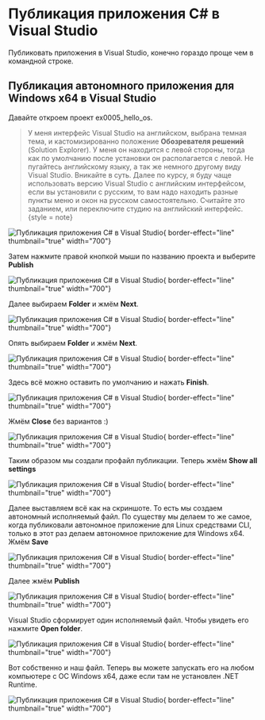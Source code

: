 # Публикация приложения C# в Visual Studio
Публиковать приложения в Visual Studio, конечно гораздо проще чем в командной строке.

## Публикация автономного приложения для Windows x64 в Visual Studio

Давайте откроем проект
ex0005_hello_os.

>У меня интерфейс Visual Studio на английском, выбрана темная тема, и кастомизированно положение **Обозревателя решений**
(Solution Explorer). У меня он находится с левой стороны, тогда как по умолчанию после установки он располагается с левой.
Не пугайтесь английскому языку, а так же немного другому виду Visual Studio. Вникайте в суть. Далее по курсу, я буду
чаще использовать версию Visual Studio с английским интерфейсом, если вы установили с русским, то вам надо находить разные
пункты меню и окон на русском самостоятельно. Считайте это заданием, или переключите студию на английский интерфейс.
{style = note}

![Публикация приложения C# в Visual Studio](PublishByVisualStudio01.png){ border-effect="line"  thumbnail="true" width="700"}

Затем нажмите правой кнопкой мыши по названию проекта и выберите **Publish**

![Публикация приложения C# в Visual Studio](PublishByVisualStudio02.png){ border-effect="line"  thumbnail="true" width="700"}

Далее выбираем **Folder** и жмём **Next**.

![Публикация приложения C# в Visual Studio](PublishByVisualStudio03.png){ border-effect="line"  thumbnail="true" width="700"}

Опять выбираем **Folder** и жмём **Next**.

![Публикация приложения C# в Visual Studio](PublishByVisualStudio04.png){ border-effect="line"  thumbnail="true" width="700"}

Здесь всё можно оставить по умолчанию и нажать **Finish**.

![Публикация приложения C# в Visual Studio](PublishByVisualStudio05.png){ border-effect="line"  thumbnail="true" width="700"}

Жмём **Close** без вариантов :)

![Публикация приложения C# в Visual Studio](PublishByVisualStudio06.png){ border-effect="line"  thumbnail="true" width="700"}

Таким образом мы создали профайл публикации. Теперь жмём **Show all settings**

![Публикация приложения C# в Visual Studio](PublishByVisualStudio07.png){ border-effect="line"  thumbnail="true" width="700"}

Далее выставляем всё как на скриншоте. То есть мы создаем автономный исполняемый файл. По существу мы делаем то же самое,
когда публиковали автономное приложение для Linux средствами CLI, только в этот раз делаем автономное приложение для
Windows x64. Жмём **Save**

![Публикация приложения C# в Visual Studio](PublishByVisualStudio08.png){ border-effect="line"  thumbnail="true" width="700"}

Далее жмём **Publish**

![Публикация приложения C# в Visual Studio](PublishByVisualStudio09.png){ border-effect="line"  thumbnail="true" width="700"}

Visual Studio сформирует один исполняемый файл. Чтобы увидеть его нажмите **Open folder**.

![Публикация приложения C# в Visual Studio](PublishByVisualStudio10.png){ border-effect="line"  thumbnail="true" width="700"}

Вот собственно и наш файл. Теперь вы можете запускать его на любом компьютере с ОС Windows x64, даже если там не установлен .NET Runtime.

![Публикация приложения C# в Visual Studio](PublishByVisualStudio11.png){ border-effect="line"  thumbnail="true" width="700"}

